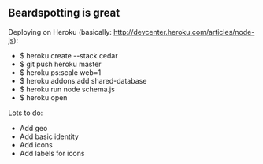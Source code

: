 ## Beardspotting is great

Deploying on Heroku (basically: <http://devcenter.heroku.com/articles/node-js>):

- $ heroku create --stack cedar
- $ git push heroku master
- $ heroku ps:scale web=1
- $ heroku addons:add shared-database
- $ heroku run node schema.js
- $ heroku open

Lots to do:

- Add geo
- Add basic identity
- Add icons
- Add labels for icons
